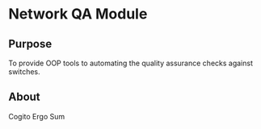 ﻿# Network QA Module

## Purpose

To provide OOP tools to automating the quality assurance checks against switches.

## About

Cogito Ergo Sum
